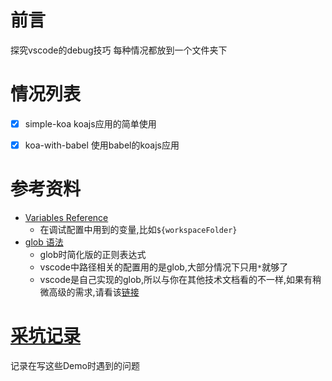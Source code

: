# 前言

探究vscode的debug技巧
每种情况都放到一个文件夹下

# 情况列表

- [X] simple-koa koajs应用的简单使用
- [X] koa-with-babel 使用babel的koajs应用


# 参考资料

- [Variables Reference](https://code.visualstudio.com/docs/editor/variables-reference)
    - 在调试配置中用到的变量,比如`${workspaceFolder}`
- [glob 语法](https://github.com/Microsoft/vscode/blob/96cee4a6f0ed8db82e391f10733428225b43dc53/src/vs/base/common/glob.ts#L431)
    - glob时简化版的正则表达式
    - vscode中路径相关的配置用的是glob,大部分情况下只用`*`就够了
    - vscode是自己实现的glob,所以与你在其他技术文档看的不一样,如果有稍微高级的需求,请看该[链接](https://github.com/Microsoft/vscode/blob/44aa6c8aac6207f4e4d057287fa8a4cca18c7550/src/vs/base/test/node/glob.test.ts)

# [采坑记录](./采坑记录.md)

记录在写这些Demo时遇到的问题